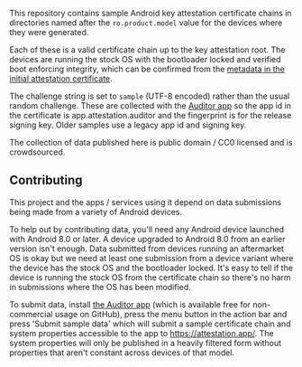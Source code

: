 This repository contains sample Android key attestation certificate chains in
directories named after the `ro.product.model` value for the devices where they
were generated.

Each of these is a valid certificate chain up to the key attestation root. The
devices are running the stock OS with the bootloader locked and verified boot
enforcing integrity, which can be confirmed from the [metadata in the initial
attestation
certificate](https://developer.android.com/training/articles/security-key-attestation.html#certificate_schema).

The challenge string is set to `sample` (UTF-8 encoded) rather than the usual
random challenge. These are collected with the [Auditor
app](https://github.com/AndroidHardening/Auditor) so the app id in the
certificate is app.attestation.auditor and the fingerprint is for the release
signing key. Older samples use a legacy app id and signing key.

The collection of data published here is public domain / CC0 licensed and is
crowdsourced.

## Contributing

This project and the apps / services using it depend on data submissions being
made from a variety of Android devices.

To help out by contributing data, you'll need any Android device launched with
Android 8.0 or later. A device upgraded to Android 8.0 from an earlier version
isn't enough. Data submitted from devices running an aftermarket OS is okay but
we need at least one submission from a device variant where the device has the
stock OS and the bootloader locked. It's easy to tell if the device is running
the stock OS from the certificate chain so there's no harm in submissions where
the OS has been modified.

To submit data, install [the Auditor
app](https://github.com/AndroidHardening/Auditor/releases) (which is available free
for non-commercial usage on GitHub), press the menu button in the action bar
and press 'Submit sample data' which will submit a sample certificate chain and
system properties accessible to the app to https://attestation.app/.
The system properties will only be published in a heavily filtered form without
properties that aren't constant across devices of that model.
